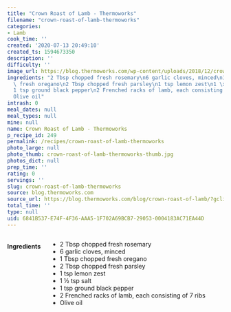 ```yaml
---
title: "Crown Roast of Lamb - Thermoworks"
filename: "crown-roast-of-lamb-thermoworks"
categories:
- Lamb
cook_time: ''
created: '2020-07-13 20:49:10'
created_ts: 1594673350
description: ''
difficulty: ''
image_url: https://blog.thermoworks.com/wp-content/uploads/2018/12/crown_roast_lamb_mk4_chefalarm-44-of-52-1024x683.jpg
ingredients: "2 Tbsp chopped fresh rosemary\n6 garlic cloves, minced\n1 Tbsp chopped\
  \ fresh oregano\n2 Tbsp chopped fresh parsley\n1 tsp lemon zest\n1 \xBD tsp salt\n\
  1 tsp ground black pepper\n2 Frenched racks of lamb, each consisting of 7 ribs\n\
  Olive oil"
intrash: 0
meal_dates: null
meal_types: null
mine: null
name: Crown Roast of Lamb - Thermoworks
p_recipe_id: 249
permalink: /recipes/crown-roast-of-lamb-thermoworks
photo_large: null
photo_thumb: crown-roast-of-lamb-thermoworks-thumb.jpg
photos_dict: null
prep_time: ''
rating: 0
servings: ''
slug: crown-roast-of-lamb-thermoworks
source: blog.thermoworks.com
source_url: https://blog.thermoworks.com/blog/crown-roast-of-lamb/?gclid=CjwKCAjwjLD4BRAiEiwAg5NBFpYV0Z_X92bJ1jt70QHkxlKyzQA4cgZ6w8gUOGinMba5osRApA8vlBoCiwMQAvD_BwE
total_time: ''
type: null
uid: 6841B537-E74F-4F36-AAA5-1F702A69BCB7-29053-0004183AC71EA44D
---
```

<div class="large-8 medium-7 columns" id="writeup">	</div><!-- #writeup -->
</div><!-- #row-one -->
<div class="row" id="row-two">	<div class="medium-4 small-5 columns" id="ingredients"><h4>Ingredients</h4><div class="box box-ingredients content"><ul>
<li>2 Tbsp chopped fresh rosemary</li>
<li>6 garlic cloves, minced</li>
<li>1 Tbsp chopped fresh oregano</li>
<li>2 Tbsp chopped fresh parsley</li>
<li>1 tsp lemon zest</li>
<li>1 ½ tsp salt</li>
<li>1 tsp ground black pepper</li>
<li>2 Frenched racks of lamb, each consisting of 7 ribs</li>
<li>Olive oil</li>
</ul>
</div>	</div>	<div class="medium-6 small-7 columns" id="directions">	</div>